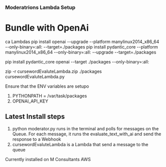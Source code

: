 ### Moderatrions Lambda Setup

# Bundle with OpenAi
ca Lambdas
pip install openai --upgrade --platform manylinux2014_x86_64 --only-binary=:all: --target=./packages
pip install pydantic_core --platform manylinux2014_x86_64 --only-binary=:all: --upgrade --target=./packages

pip install pydantic_core openai --target ./packages --only-binary=:all:

zip -r cursewordEvaluteLambda.zip ./packages cursewordEvaluteLambda.py

Ensure that the ENV variables are setupo
1. PYTHONPATH = /var/task/packages
2. OPENAI_API_KEY


## Latest Install steps
1. python moderator.py runs in the terminal and polls for messages on the Queue. For each message, it runs the evaluate_text_with_ai and send the response to a Webhook
2. cursewordEvaluteLambda is a Lambda that send a message to the queue

Currently installed on M Consultants AWS